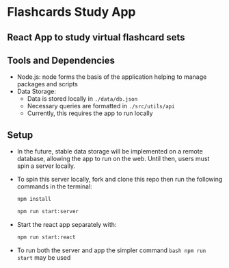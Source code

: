# Flashcards Study App
## React App to study virtual flashcard sets

## Tools and Dependencies
  - Node.js: node forms the basis of the application helping to manage packages and scripts
  - Data Storage: 
    - Data is stored locally in `./data/db.json` 
    - Necessary queries are formatted in `./src/utils/api`
    - Currently, this requires the app to run locally
    
## Setup
  - In the future, stable data storage will be implemented on a remote database, allowing the app to run on the web. Until then, users must spin a server locally.
  
  - To spin this server locally, fork and clone this repo then run the following commands in the terminal: 
    ```bash
    npm install
    ```
    ```bash
    npm run start:server
    ```
  - Start the react app separately with:
    ```bash
    npm run start:react
    ```
  - To run both the server and app the simpler command ```bash npm run start``` may be used
  

    

